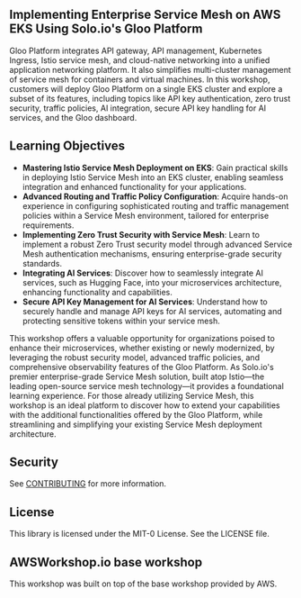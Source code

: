 ## Implementing Enterprise Service Mesh on AWS EKS Using Solo.io's Gloo Platform

Gloo Platform integrates API gateway, API management, Kubernetes Ingress, Istio service mesh, and cloud-native networking into a unified application networking platform. It also simplifies multi-cluster management of service mesh for containers and virtual machines. In this workshop, customers will deploy Gloo Platform on a single EKS cluster and explore a subset of its features, including topics like API key authentication, zero trust security, traffic policies, AI integration, secure API key handling for AI services, and the Gloo dashboard.

## Learning Objectives

* **Mastering Istio Service Mesh Deployment on EKS**: Gain practical skills in deploying Istio Service Mesh into an EKS cluster, enabling seamless integration and enhanced functionality for your applications.
* **Advanced Routing and Traffic Policy Configuration**: Acquire hands-on experience in configuring sophisticated routing and traffic management policies within a Service Mesh environment, tailored for enterprise requirements.
* **Implementing Zero Trust Security with Service Mesh**: Learn to implement a robust Zero Trust security model through advanced Service Mesh authentication mechanisms, ensuring enterprise-grade security standards.
* **Integrating AI Services**: Discover how to seamlessly integrate AI services, such as Hugging Face, into your microservices architecture, enhancing functionality and capabilities.
* **Secure API Key Management for AI Services**: Understand how to securely handle and manage API keys for AI services, automating and protecting sensitive tokens within your service mesh.

This workshop offers a valuable opportunity for organizations poised to enhance their microservices, whether existing or newly modernized, by leveraging the robust security model, advanced traffic policies, and comprehensive observability features of the Gloo Platform. As Solo.io's premier enterprise-grade Service Mesh solution, built atop Istio—the leading open-source service mesh technology—it provides a foundational learning experience. For those already utilizing Service Mesh, this workshop is an ideal platform to discover how to extend your capabilities with the additional functionalities offered by the Gloo Platform, while streamlining and simplifying your existing Service Mesh deployment architecture.

## Security

See [CONTRIBUTING](CONTRIBUTING.md#security-issue-notifications) for more information.

## License

This library is licensed under the MIT-0 License. See the LICENSE file.

## AWSWorkshop.io base workshop 

This workshop was built on top of the base workshop provided by AWS.
